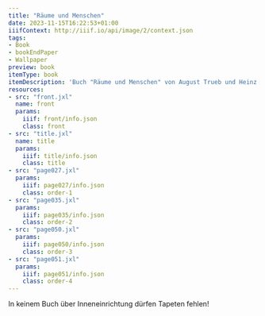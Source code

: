 ```yaml
---
title: "Räume und Menschen"
date: 2023-11-15T16:22:53+01:00
iiifContext: http://iiif.io/api/image/2/context.json
tags:
- Book
- bookEndPaper
- Wallpaper
preview: book
itemType: book
itemDescription: 'Buch "Räume und Menschen" von August Trueb und Heinz Josten, erschienen 1923 bei Walter Hädecke, Stuttgart. <a class="worldcat" href="https://search.worldcat.org/de/title/602250607">&nbsp;</a>'
resources:
- src: "front.jxl"
  name: front
  params:
    iiif: front/info.json
    class: front
- src: "title.jxl"
  name: title
  params:
    iiif: title/info.json
    class: title
- src: "page027.jxl"
  params:
    iiif: page027/info.json
    class: order-1
- src: "page035.jxl"
  params:
    iiif: page035/info.json
    class: order-2
- src: "page050.jxl"
  params:
    iiif: page050/info.json
    class: order-3
- src: "page051.jxl"
  params:
    iiif: page051/info.json
    class: order-4
---
```


In keinem Buch über Inneneinrichtung dürfen Tapeten fehlen!
